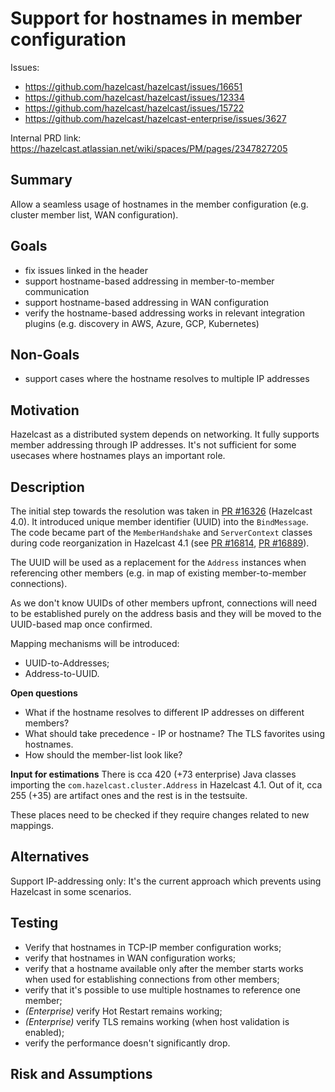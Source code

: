 # Support for hostnames in member configuration

Issues:
* https://github.com/hazelcast/hazelcast/issues/16651
* https://github.com/hazelcast/hazelcast/issues/12334
* https://github.com/hazelcast/hazelcast/issues/15722
* https://github.com/hazelcast/hazelcast-enterprise/issues/3627

Internal PRD link: https://hazelcast.atlassian.net/wiki/spaces/PM/pages/2347827205

## Summary

Allow a seamless usage of hostnames in the member configuration (e.g. cluster member list, WAN configuration).

## Goals

* fix issues linked in the header
* support hostname-based addressing in member-to-member communication
* support hostname-based addressing in WAN configuration
* verify the hostname-based addressing works in relevant integration plugins (e.g. discovery in AWS, Azure, GCP, Kubernetes)

## Non-Goals

* support cases where the hostname resolves to multiple IP addresses

## Motivation

Hazelcast as a distributed system depends on networking. It fully supports member addressing through IP addresses.
It's not sufficient for some usecases where hostnames plays an important role.

## Description

The initial step towards the resolution was taken in [PR #16326](https://github.com/hazelcast/hazelcast/pull/16326)
(Hazelcast 4.0). It introduced unique member identifier (UUID) into the `BindMessage`. The code became part of the
`MemberHandshake` and `ServerContext` classes during code reorganization in Hazelcast 4.1 (see 
[PR #16814](https://github.com/hazelcast/hazelcast/pull/16814), [PR #16889](https://github.com/hazelcast/hazelcast/pull/16889)).

The UUID will be used as a replacement for the `Address` instances when referencing other members
(e.g. in map of existing member-to-member connections).

As we don't know UUIDs of other members upfront, connections will need to be established purely on the address basis
and they will be moved to the UUID-based map once confirmed.

Mapping mechanisms will be introduced:
- UUID-to-Addresses;
- Address-to-UUID.

**Open questions**

* What if the hostname resolves to different IP addresses on different members?
* What should take precedence - IP or hostname? The TLS favorites using hostnames.
* How should the member-list look like?

**Input for estimations**
There is cca 420 (+73 enterprise) Java classes importing the `com.hazelcast.cluster.Address` in Hazelcast 4.1.
Out of it, cca 255 (+35) are artifact ones and the rest is in the testsuite.

These places need to be checked if they require changes related to new mappings.

## Alternatives

Support IP-addressing only: It's the current approach which prevents using Hazelcast in some scenarios. 

## Testing

* Verify that hostnames in TCP-IP member configuration works;
* verify that hostnames in WAN configuration works;
* verify that a hostname available only after the member starts works when used for establishing connections from other members;
* verify that it's possible to use multiple hostnames to reference one member;
* *(Enterprise)* verify Hot Restart remains working;
* *(Enterprise)* verify TLS remains working (when host validation is enabled);
* verify the performance doesn't significantly drop.

## Risk and Assumptions

